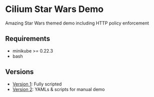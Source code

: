 
# Cilium Star Wars Demo

Amazing Star Wars themed demo including HTTP policy enforcement

## Requirements

- minikube >= 0.22.3
- bash

## Versions

- [Version 1](v1/): Fully scripted
- [Version 2](v2/): YAMLs & scripts for manual demo  

